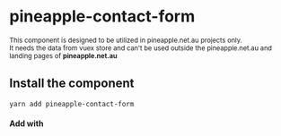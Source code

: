 # pineapple-contact-form

<sup>This component is designed to be utilized in pineapple.net.au projects only.<br>
It needs the data from vuex store and can't be used outside the pineapple.net.au and landing pages of **pineapple.net.au**</sup>

## Install the component

```
yarn add pineapple-contact-form
```

#### Add with <script> tag
###### (Not recommended)
```
<script src="https://registry.npmjs.org/pineapple-contact-form"></script>
```

## Import the component and it's styles

###### It'll be the global component UserContact

```
import 'pineapple-contact-form'
import 'pineapple-contact-form/dist/pineapple-contact-form.css'
```

### Node.js

```
const ContactForm = require('pineapple-contact-form')
const ContactFormStyles = require('pineapple-contact-form/dist/pineapple-contact-form.css')
```

## Usage

```
<UserContact :userForm="userForm" />
```

where **userForm** should be the object with the next set of fields:

* **_title_** (string)
* **_button_** (string)
* **_fieldsToShow_** (array of objects)

**_title_**  contains the text which will be shown at the top of form<br>
**_button_** contains the text which will be shown on the button face<br>
**_fieldsToShow_** is the array containing the object that describe the fields of user form

#### Fields

##### Types

Each field of the form can be one of the types:

* **text** (plain text without validation)
* **email** (email)
* **phone** (australian phone number)
* **list** (selection field with the list of values)
* **combo** (input field with the list of available values)
* **number** (input field for digits only)
* **message** (textarea)

##### Required and placeholder

If you want the field to be required set it's property **_required_** to `true`

You should set the value of property **_placeholder_** because the fields have no labels

##### Example:
```
userForm: {
   title: 'Ask Questions Or Get Connected Today',
   button: 'Get Connected',
   fieldsToShow: [
     {
       type: 'text',
       placeholder: 'Full name*',
       required: true
     },
     {
       type: 'email',
       placeholder: 'Email*',
       required: true
     },
     {
       type: 'phone',
       placeholder: 'Phone',
       required: false
     },
     {
       type: 'list',
       placeholder: 'Building*',
       available: ['Aurora', 'QV1', 'Conservatory'],
       value: 'Conservatory',
       required: true
     },
     {
       type: 'number',
       placeholder: 'Appt number*',
       required: true
     },
     {
       type: 'combo',
       placeholder: 'Promocode',
       available: ['FREEINTERNETAURORA', 'FREEINTERNETCONSERVATORY', 'FREEINTERNETQV1'],
       required: false
     },
     {
       type: 'message',
       placeholder: 'Enquiry',
       required: true
     }
  ]
}
```
________________________

#### You can add the global styles and fonts to the project from this package

You can install the fonts and variables of pineapple.net.au projects so:

###### main.js
```
import 'pineapple-contact-form/css/fonts.scss'
import 'pineapple-contact-form/css/variables.scss'
```

You can install global styles of pineapple.net.au projects so:

###### App.vue
```
import 'pineapple-contact-form/css/main.css'
```
